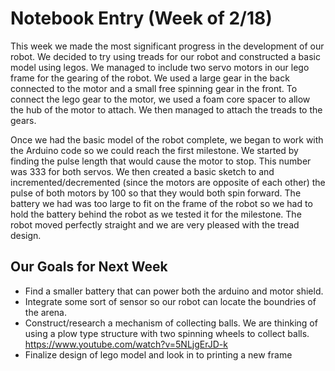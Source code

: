 # Notebook Entry (Week of 2/18)

This week we made the most significant progress in the development of our robot. We decided to try using treads for our robot and constructed a basic model using legos. We managed to include two servo motors in our lego frame for the gearing of the robot. We used a large gear in the back connected to the motor and a small free spinning gear in the front. To connect the lego gear to the motor, we used a foam core spacer to allow the hub of the motor to attach. We then managed to attach the treads to the gears. 

Once we had the basic model of the robot complete, we began to work with the Arduino code so we could reach the first milestone. We started by finding the pulse length that would cause the motor to stop. This number was 333 for both servos. We then created a basic sketch to and incremented/decremented (since the motors are opposite of each other) the pulse of both motors by 100 so that they would both spin forward. The battery we had was too large to fit on the frame of the robot so we had to hold the battery behind the robot as we tested it for the milestone. The robot moved perfectly straight and we are very pleased with the tread design.

## Our Goals for Next Week
* Find a smaller battery that can power both the arduino and motor shield.
* Integrate some sort of sensor so our robot can locate the boundries of the arena.
* Construct/research a mechanism of collecting balls. We are thinking of using a plow type structure with two spinning wheels to collect balls. https://www.youtube.com/watch?v=5NLjgErJD-k
* Finalize design of lego model and look in to printing a new frame
